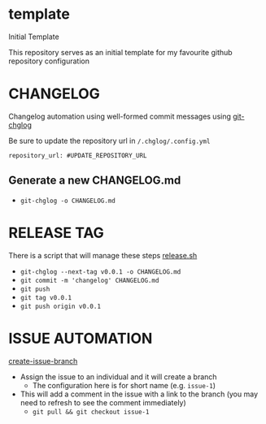 # template
Initial Template

This repository serves as an initial template for my favourite github repository configuration

# CHANGELOG

Changelog automation using well-formed commit messages using [git-chglog](https://github.com/git-chglog/git-chglog)

Be sure to update the repository url in `/.chglog/.config.yml`

`repository_url: #UPDATE_REPOSITORY_URL`

## Generate a new CHANGELOG.md

* `git-chglog -o CHANGELOG.md`

# RELEASE TAG

There is a script that will manage these steps [release.sh](https://github.com/nthomas20/template/blob/master/scripts/release.sh)

* `git-chglog --next-tag v0.0.1 -o CHANGELOG.md`
* `git commit -m 'changelog' CHANGELOG.md`
* `git push`
* `git tag v0.0.1`
* `git push origin v0.0.1`

# ISSUE AUTOMATION

[create-issue-branch](https://github.com/robvanderleek/create-issue-branch)

* Assign the issue to an individual and it will create a branch
  * The configuration here is for short name (e.g. `issue-1`)
* This will add a comment in the issue with a link to the branch (you may need to refresh to see the comment immediately)
  * `git pull && git checkout issue-1`
